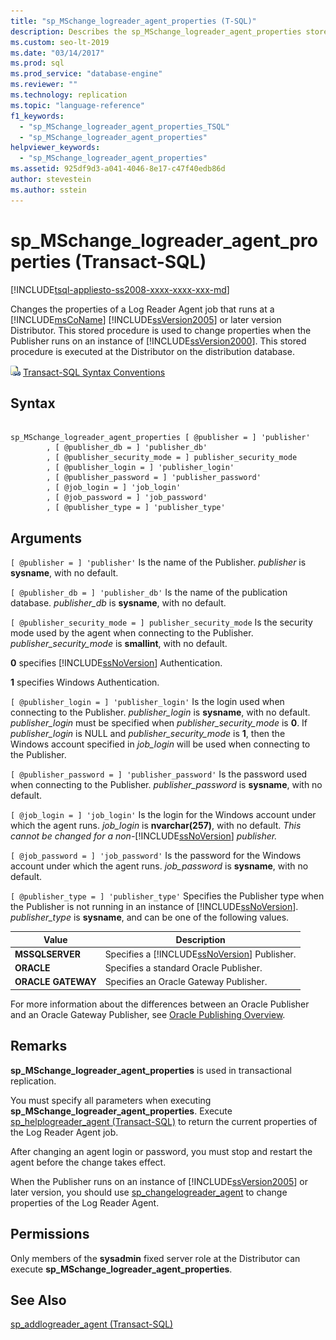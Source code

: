 ```yaml
---
title: "sp_MSchange_logreader_agent_properties (T-SQL)"
description: Describes the sp_MSchange_logreader_agent_properties stored procedure used to change the properties of the Log Reader Agent for a SQL Server Replication topology. 
ms.custom: seo-lt-2019
ms.date: "03/14/2017"
ms.prod: sql
ms.prod_service: "database-engine"
ms.reviewer: ""
ms.technology: replication
ms.topic: "language-reference"
f1_keywords: 
  - "sp_MSchange_logreader_agent_properties_TSQL"
  - "sp_MSchange_logreader_agent_properties"
helpviewer_keywords: 
  - "sp_MSchange_logreader_agent_properties"
ms.assetid: 925df9d3-a041-4046-8e17-c47f40edb86d
author: stevestein
ms.author: sstein
---
```

# sp_MSchange_logreader_agent_properties (Transact-SQL)
[!INCLUDE[tsql-appliesto-ss2008-xxxx-xxxx-xxx-md](../../includes/tsql-appliesto-ss2008-xxxx-xxxx-xxx-md.md)]

  Changes the properties of a Log Reader Agent job that runs at a [!INCLUDE[msCoName](../../includes/msconame-md.md)] [!INCLUDE[ssVersion2005](../../includes/ssversion2005-md.md)] or later version Distributor. This stored procedure is used to change properties when the Publisher runs on an instance of [!INCLUDE[ssVersion2000](../../includes/ssversion2000-md.md)]. This stored procedure is executed at the Distributor on the distribution database.  
  
 ![Topic link icon](../../database-engine/configure-windows/media/topic-link.gif "Topic link icon") [Transact-SQL Syntax Conventions](../../t-sql/language-elements/transact-sql-syntax-conventions-transact-sql.md)  
  
## Syntax  
  
```  
  
sp_MSchange_logreader_agent_properties [ @publisher = ] 'publisher'  
        , [ @publisher_db = ] 'publisher_db'  
        , [ @publisher_security_mode = ] publisher_security_mode  
        , [ @publisher_login = ] 'publisher_login'  
        , [ @publisher_password = ] 'publisher_password'   
        , [ @job_login = ] 'job_login'  
        , [ @job_password = ] 'job_password'  
        , [ @publisher_type = ] 'publisher_type'  
```  
  
## Arguments  
`[ @publisher = ] 'publisher'`
 Is the name of the Publisher. *publisher* is **sysname**, with no default.  
  
`[ @publisher_db = ] 'publisher_db'`
 Is the name of the publication database. *publisher_db* is **sysname**, with no default.  
  
`[ @publisher_security_mode = ] publisher_security_mode`
 Is the security mode used by the agent when connecting to the Publisher. *publisher_security_mode* is **smallint**, with no default.  
  
 **0** specifies [!INCLUDE[ssNoVersion](../../includes/ssnoversion-md.md)] Authentication.  
  
 **1** specifies Windows Authentication.  
  
`[ @publisher_login = ] 'publisher_login'`
 Is the login used when connecting to the Publisher. *publisher_login* is **sysname**, with no default. *publisher_login* must be specified when *publisher_security_mode* is **0**. If *publisher_login* is NULL and *publisher_security_mode* is **1**, then the Windows account specified in *job_login* will be used when connecting to the Publisher.  
  
`[ @publisher_password = ] 'publisher_password'`
 Is the password used when connecting to the Publisher. *publisher_password* is **sysname**, with no default.  
  
`[ @job_login = ] 'job_login'`
 Is the login for the Windows account under which the agent runs. *job_login* is **nvarchar(257)**, with no default. *This cannot be changed for a non-*[!INCLUDE[ssNoVersion](../../includes/ssnoversion-md.md)] *publisher.*  
  
`[ @job_password = ] 'job_password'`
 Is the password for the Windows account under which the agent runs. *job_password* is **sysname**, with no default.  
  
`[ @publisher_type = ] 'publisher_type'`
 Specifies the Publisher type when the Publisher is not running in an instance of [!INCLUDE[ssNoVersion](../../includes/ssnoversion-md.md)]. *publisher_type* is **sysname**, and can be one of the following values.  
  
|Value|Description|  
|-----------|-----------------|  
|**MSSQLSERVER**|Specifies a [!INCLUDE[ssNoVersion](../../includes/ssnoversion-md.md)] Publisher.|  
|**ORACLE**|Specifies a standard Oracle Publisher.|  
|**ORACLE GATEWAY**|Specifies an Oracle Gateway Publisher.|  
  
 For more information about the differences between an Oracle Publisher and an Oracle Gateway Publisher, see [Oracle Publishing Overview](../../relational-databases/replication/non-sql/oracle-publishing-overview.md).  
  
## Remarks  
 **sp_MSchange_logreader_agent_properties** is used in transactional replication.  
  
 You must specify all parameters when executing **sp_MSchange_logreader_agent_properties**. Execute [sp_helplogreader_agent &#40;Transact-SQL&#41;](../../relational-databases/system-stored-procedures/sp-helplogreader-agent-transact-sql.md) to return the current properties of the Log Reader Agent job.  
  
 After changing an agent login or password, you must stop and restart the agent before the change takes effect.  
  
 When the Publisher runs on an instance of [!INCLUDE[ssVersion2005](../../includes/ssversion2005-md.md)] or later version, you should use [sp_changelogreader_agent](../../relational-databases/system-stored-procedures/sp-changelogreader-agent-transact-sql.md) to change properties of the Log Reader Agent.  
  
## Permissions  
 Only members of the **sysadmin** fixed server role at the Distributor can execute **sp_MSchange_logreader_agent_properties**.  
  
## See Also  
 [sp_addlogreader_agent &#40;Transact-SQL&#41;](../../relational-databases/system-stored-procedures/sp-addlogreader-agent-transact-sql.md)  
  
  
